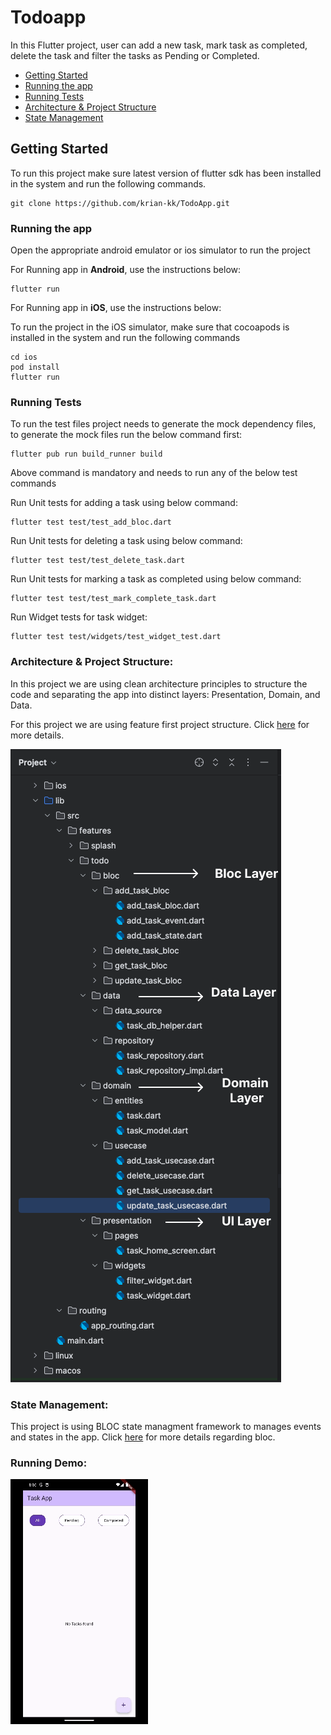 # Todoapp

In this Flutter project, user can add a new task, mark task as completed, delete the task and filter the tasks as Pending or Completed.

- [Getting Started](https://github.com/krian-kk/TodoApp/tree/main?tab=readme-ov-file#getting-started)
- [Running the app](https://github.com/krian-kk/TodoApp/tree/main?tab=readme-ov-file#running-the-app)
- [Running Tests](https://github.com/krian-kk/TodoApp/tree/main?tab=readme-ov-file#running-tests)
- [Architecture & Project Structure](https://github.com/krian-kk/TodoApp/tree/main?tab=readme-ov-file#architecture--project-structure)
- [State Management](https://github.com/krian-kk/TodoApp/tree/main?tab=readme-ov-file#state-management)

## Getting Started

To run this project make sure latest version of flutter sdk has been installed in the system and run the following commands.

```
git clone https://github.com/krian-kk/TodoApp.git
```

### Running the app

Open the appropriate android emulator or ios simulator to run the project

For Running app in **Android**, use the instructions below:
```
flutter run
```

For Running app in **iOS**, use the instructions below:

To run the project in the iOS simulator, make sure that cocoapods is installed in the system and run the following commands

```
cd ios
pod install
flutter run
```

### Running Tests

To run the test files project needs to generate the mock dependency files, to generate the mock files run the below command first:

```
flutter pub run build_runner build 
```

Above command is mandatory and needs to run any of the below test commands

Run Unit tests for adding a task using below command:
```
flutter test test/test_add_bloc.dart
```

Run Unit tests for deleting a task using below command:
```
flutter test test/test_delete_task.dart
```

Run Unit tests for marking a task as completed using below command:
```
flutter test test/test_mark_complete_task.dart
```

Run Widget tests for task widget:
```
flutter test test/widgets/test_widget_test.dart
```

### Architecture & Project Structure:
In this project we are using clean architecture principles to structure the code and separating the app into distinct layers: Presentation, Domain, and Data.

For this project we are using feature first project structure. Click [here](https://codewithandrea.com/articles/flutter-project-structure/) for more details.

![](/screenshots/project_structure.png)

### State Management:
This project is using BLOC state managment framework to manages events and states in the app. Click [here](https://bloclibrary.dev/) for more details regarding bloc.

### Running Demo:
![](/screenshots/todo_demo.gif)